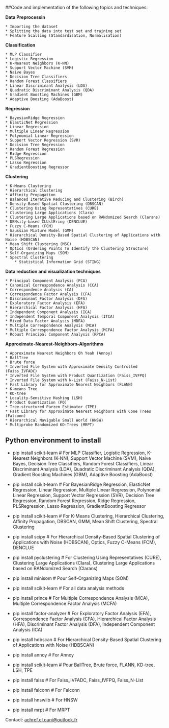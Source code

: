 
##Code and implementation of the following topics and techniques:

**Data Preprocessin**

	* Importing the dataset
	* Splitting the data into test set and training set
	* Feature Scalling (Standardisation, Normalisation)
 **Classification**

	* MLP Classifier
	* Logistic Regression
	* K-Nearest Neighbors (K-NN)
	* Support Vector Machine (SVM)
	* Naive Bayes
	* Decision Tree Classifiers
	* Random Forest Classifiers
	* Linear Discriminant Analysis (LDA)
	* Quadratic Discriminant Analysis (QDA)
	* Gradient Boosting Machines (GBM)
	* Adaptive Boosting (AdaBoost)
 **Regression**

	* BayesianRidge Regression
	* ElasticNet Regression
	* Linear Regression
	* Multiple Linear Regression
	* Polynomial Linear Regression
	* Support Vector Regression (SVR)
	* Decision Tree Regression
	* Random Forest Regression
	* Ridge Regression
	* PLSRegression
	* Lasso Regression
	* GradientBoosting Regressor
**Clustering**

	* K-Means Clustering 
	* Hierarchical Clustering
	* Affinity Propagation
	* Balanced Iterative Reducing and Clustering (Birch)
	* Density-Based Spatial Clustering (DBSCAN)
	* Clustering Using Representatives (CURE)
	* Clustering Large Applications (Clara)
	* Clustering Large Applications based on RANdomized Search (Clarans)
	* DENsity-based CLUstEring (DENCLUE)
	* Fuzzy C-Means (FCM)
	* Gaussian Mixture Model (GMM)
	* Hierarchical Density-Based Spatial Clustering of Applications with Noise (HDBSCAN)
	* Mean Shift Clustering (MSC)
	* Optics (Ordering Points To Identify the Clustering Structure)
	* Self-Organizing Maps (SOM) 
	* Spectral Clustering
        * Statistical Information Grid (STING)

**Data reduction and visualization techniques**

	* Principal Component Analysis (PCA)
	* Canonical Correspondence Analysis (CCA)
	* Correspondence Analysis (CA)
	* Correspondence Factor Analysis (CFA)
	* Discriminant Factor Analysis (DFA)
	* Exploratory Factor Analysis (EFA)
	* Hierarchical Factor Analysis (HFA)
	* Independent Component Analysis (ICA)
	* Independent Temporal Component Analysis (ITCA)
	* Mixed Data Factor Analysis (MDFA)
	* Multiple Correspondence Analysis (MCA)
	* Multiple Correspondence Factor Analysis (MCFA)
	* Robust Principal Component Analysis (RPCA)
**Approximate-Nearest-Neighbors-Algorithms**

	* Approximate Nearest Neighbors Oh Yeah (Annoy)
	* BallTree
	* Brute force
	* Inverted File System with Approximate Density Controlled (Faiss_IVFADC)  
	* Inverted File System with Product Quantization (Faiss_IVFPQ)  
	* Inverted File System with N-List (Faiss_N-List)
	* Fast Library for Approximate Nearest Neighbors (FLANN)
	* K-means Tree
	* KD-tree
	* Locality-Sensitive Hashing (LSH)
	* Product Quantization (PQ)
	* Tree-structured Parzen Estimator (TPE)
	* Fast Library for Approximate Nearest Neighbors with Cone Trees (Falconn)
	* Hierarchical Navigable Small World (HNSW)
	* Multiprobe Randomized KD-Trees (MRPT)
	
##  Python environment to install 

* pip install scikit-learn  # For MLP Classifier, Logistic Regression, K-Nearest Neighbors (K-NN), Support Vector Machine (SVM), Naive Bayes, Decision Tree Classifiers, Random Forest Classifiers, Linear Discriminant Analysis (LDA), Quadratic Discriminant Analysis (QDA), Gradient Boosting Machines (GBM), Adaptive Boosting (AdaBoost)


* pip install scikit-learn  # For BayesianRidge Regression, ElasticNet Regression, Linear Regression, Multiple Linear Regression, Polynomial Linear Regression, Support Vector Regression (SVR), Decision Tree Regression, Random Forest Regression, Ridge Regression, PLSRegression, Lasso Regression, GradientBoosting Regressor

	
* pip install scikit-learn  # For K-Means Clustering, Hierarchical Clustering, Affinity Propagation, DBSCAN, GMM, Mean Shift Clustering, Spectral Clustering
* pip install scipy  # For Hierarchical Density-Based Spatial Clustering of Applications with Noise (HDBSCAN), Optics, Fuzzy C-Means (FCM), DENCLUE
* pip install pyclustering  # For Clustering Using Representatives (CURE), Clustering Large Applications (Clara), Clustering Large Applications based on RANdomized Search (Clarans)
* pip install minisom  # Pour Self-Organizing Maps (SOM)


* pip install scikit-learn  # For all data analysis methods
* pip install prince  # For Multiple Correspondence Analysis (MCA), Multiple Correspondence Factor Analysis (MCFA)
* pip install factor-analyzer  # For Exploratory Factor Analysis (EFA), Correspondence Factor Analysis (CFA), Hierarchical Factor Analysis (HFA), Discriminant Factor Analysis (DFA), Independent Component Analysis (ICA)
* pip install hdbscan  # For Hierarchical Density-Based Spatial Clustering of Applications with Noise (HDBSCAN)


* pip install annoy  # For Annoy
* pip install scikit-learn  # Pour BallTree, Brute force, FLANN, KD-tree, LSH, TPE
* pip install faiss  # For Faiss_IVFADC, Faiss_IVFPQ, Faiss_N-List
* pip install falconn  # For Falconn
* pip install hnswlib  # For HNSW
* pip install mrpt  # For MRPT


Contact: achref.el.ouni@outlook.fr
